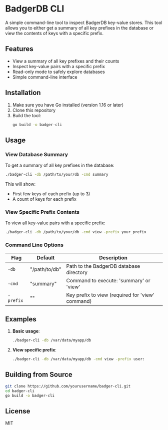 # BadgerDB CLI

A simple command-line tool to inspect BadgerDB key-value stores. This tool allows you to either get a summary of all key prefixes in the database or view the contents of keys with a specific prefix.

## Features

- View a summary of all key prefixes and their counts
- Inspect key-value pairs with a specific prefix
- Read-only mode to safely explore databases
- Simple command-line interface

## Installation

1. Make sure you have Go installed (version 1.16 or later)
2. Clone this repository
3. Build the tool:
   ```bash
   go build -o badger-cli
   ```

## Usage

### View Database Summary

To get a summary of all key prefixes in the database:

```bash
./badger-cli -db /path/to/your/db -cmd summary
```

This will show:
- First few keys of each prefix (up to 3)
- A count of keys for each prefix

### View Specific Prefix Contents

To view all key-value pairs with a specific prefix:

```bash
./badger-cli -db /path/to/your/db -cmd view -prefix your_prefix
```

### Command Line Options

| Flag     | Default      | Description                                      |
|----------|--------------|--------------------------------------------------|
| `-db`    | "/path/to/db" | Path to the BadgerDB database directory          |
| `-cmd`   | "summary"    | Command to execute: 'summary' or 'view'          |
| `-prefix`| ""           | Key prefix to view (required for 'view' command) |

## Examples

1. **Basic usage**:
   ```bash
   ./badger-cli -db /var/data/myapp/db
   ```

2. **View specific prefix**:
   ```bash
   ./badger-cli -db /var/data/myapp/db -cmd view -prefix user:
   ```

## Building from Source

```bash
git clone https://github.com/yourusername/badger-cli.git
cd badger-cli
go build -o badger-cli
```

## License

MIT
